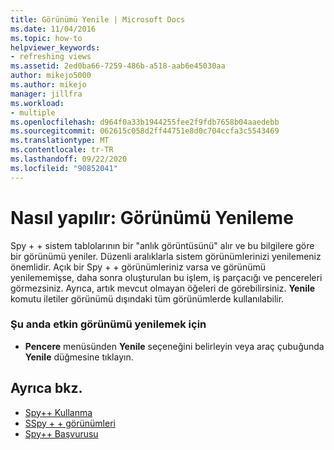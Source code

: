 ```yaml
---
title: Görünümü Yenile | Microsoft Docs
ms.date: 11/04/2016
ms.topic: how-to
helpviewer_keywords:
- refreshing views
ms.assetid: 2ed0ba66-7259-486b-a518-aab6e45030aa
author: mikejo5000
ms.author: mikejo
manager: jillfra
ms.workload:
- multiple
ms.openlocfilehash: d964f0a33b1944255fee2f9fdb7658b04aaedebb
ms.sourcegitcommit: 062615c058d2ff44751e8d0c704ccfa3c5543469
ms.translationtype: MT
ms.contentlocale: tr-TR
ms.lasthandoff: 09/22/2020
ms.locfileid: "90852041"
---
```

# <a name="how-to-refresh-the-view"></a>Nasıl yapılır: Görünümü Yenileme
Spy + + sistem tablolarının bir "anlık görüntüsünü" alır ve bu bilgilere göre bir görünümü yeniler. Düzenli aralıklarla sistem görünümlerinizi yenilemeniz önemlidir. Açık bir Spy + + görünümleriniz varsa ve görünümü yenilememişse, daha sonra oluşturulan bu işlem, iş parçacığı ve pencereleri görmezsiniz. Ayrıca, artık mevcut olmayan öğeleri de görebilirsiniz. **Yenile** komutu iletiler görünümü dışındaki tüm görünümlerde kullanılabilir.

### <a name="to-refresh-the-currently-active-view"></a>Şu anda etkin görünümü yenilemek için

- **Pencere** menüsünden **Yenile** seçeneğini belirleyin veya araç çubuğunda **Yenile** düğmesine tıklayın.

## <a name="see-also"></a>Ayrıca bkz.
- [Spy++ Kullanma](../debugger/using-spy-increment.md)
- [SSpy + + görünümleri](../debugger/spy-increment-views.md)
- [Spy++ Başvurusu](../debugger/spy-increment-reference.md)